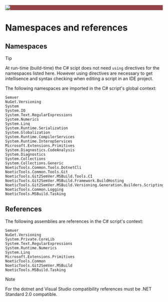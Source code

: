﻿---
uid: csharp-script-namespaces
---

<div style="background-color:#944248;padding:0px;margin-bottom:0.5em">
  <img src="https://noetictools.github.io/Git2SemVer/Images/Git2SemVer_banner_840x70.png"/>
</div>


# Namespaces and references

## Namespaces

> [!TIP]
> At run-time (build-time) the C# scipt does not need `using` directives for the namespaces listed here.
> However using directives are necessary to get intellisence and syntax checking when editing
> a script in an IDE project.

The following namespaces are imported in the C# script's global context:

```
Semver
NuGet.Versioning
System
System.IO
System.Text.RegularExpressions
System.Numerics
System.Linq
System.Runtime.Serialization
System.Globalization
System.Runtime.CompilerServices
System.Runtime.InteropServices
Microsoft.Extensions.Primitives
System.Diagnostics.CodeAnalysis
System.Diagnostics
System.Collections
System.Collections.Generic
NoeticTools.Common.Tools.DotnetCli
NoeticTools.Common.Tools.Git
NoeticTools.Git2SemVer.MSBuild.Tools.CI
NoeticTools.Git2SemVer.MSBuild.Framework.BuildHosting
NoeticTools.Git2SemVer.MSBuild.Versioning.Generation.Builders.Scripting
NoeticTools.Common.Logging
NoeticTools.MSBuild.Tasking
```

## References

The following assemblies are references in the C# script's context: 

```
Semver
NuGet.Versioning
System.Private.CoreLib
System.Text.RegularExpressions
System.Runtime.Numerics
System.Linq
Microsoft.Extensions.Primitives
NoeticTools.Common
NoeticTools.Git2SemVer.MSBuild
NoeticTools.MSBuild.Tasking
```

> [!NOTE]
> For the dotnet and Visual Studio compatibility references must be .NET Standard 2.0 compatible.
